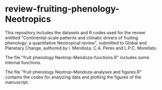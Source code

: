 # review-fruiting-phenology-Neotropics

This repository includes the datasets and R codes used for the review entitled "Continental-scale patterns and climatic drivers of fruiting phenology: a quantitative Neotropical review",
submitted to Global and Planetary Change, authored by I. Mendoza, C.A. Peres and L.P.C. Morellato.

The file "fruit phenology Neotrop-Mendoza-functions.R" includes some internal functions.

The file "fruit phenology Neotrop-Mendoza-analyses and figures.R" contains the codes for analyzing data and plotting the figures of the manuscript.